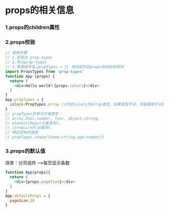 # props的相关信息
### 1.props的children属性
### 2.props校验
```js
// 使用步骤
// 1.安装包 prop-types
// 2.导入prop-types
// 3.使用组件名.propTypes = {} 来给组件的props添加校验规则
import PropsTypes from 'prop-types'
function App (props) {
  return (
    <div>Hello world！{props.colors}</div>
  )
}
App.propTypes = {
  colors:PropTypes.array //约定colors为array类型，如果类型不对，则报错用于分析原因
}
// propTypes的常见约束类型：
// array,bool,number, func, object,strnig,
// element(React元素类型)，
// isrequired(必填项)，
// 特定结构的类型
// propTypes.shape({name:string,age:number})
```
### 3.props的默认值
场景：分页组件 -->每页显示条数
```js
function App(props){
  return (
    <div>{props.pageSize}</div>
  )
}
App.defaultProps = {
  pageSize:20
}
```